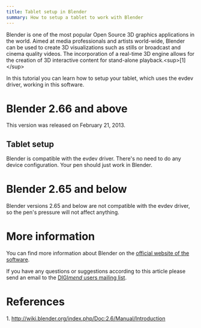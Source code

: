 ```yaml
---
title: Tablet setup in Blender
summary: How to setup a tablet to work with Blender
---
```

Blender is one of the most popular Open Source 3D graphics applications
in the world. Aimed at media professionals and artists world-wide,
Blender can be used to create 3D visualizations such as stills or
broadcast and cinema quality videos. The incorporation of a real-time 3D
engine allows for the creation of 3D interactive content for stand-alone
playback.\<sup\>[1]\</sup\>

In this tutorial you can learn how to setup your tablet, which uses the
evdev driver, working in this software.

Blender 2.66 and above
======================

This version was released on February 21, 2013.

Tablet setup
------------

Blender is compatible with the evdev driver. There's no need to do any
device configuration. Your pen should just work in Blender.

Blender 2.65 and below
======================

Blender versions 2.65 and below are not compatible with the evdev
driver, so the pen's pressure will not affect anything.

More information
================

You can find more information about Blender on the [official website of
the software](http://www.blender.org/).

If you have any questions or suggestions according to this article
please send an email to the [DIGI*mend* users mailing
list](mailto:digimend-users@lists.sourceforge.net).

References
==========

1\. <http://wiki.blender.org/index.php/Doc:2.6/Manual/Introduction>

